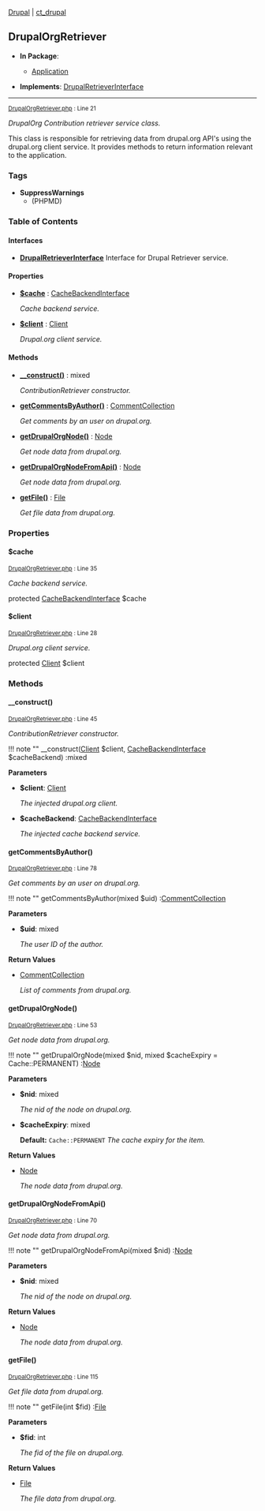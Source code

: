 
[Drupal](../namespaces/drupal.md) | [ct_drupal](../namespaces/drupal-ct-drupal.md)

## DrupalOrgRetriever


- **In Package**:
    - [Application](../packages/Application.md)
  
- **Implements**:
    [DrupalRetrieverInterface](../classes/Drupal-ct-drupal-DrupalRetrieverInterface.md)  

---





<small>[DrupalOrgRetriever.php](../files/web-modules-custom-ct-drupal-src-drupalorgretriever.md) : Line 21</small>

*DrupalOrg Contribution retriever service class.*


This class is responsible for retrieving data from drupal.org API's using
the drupal.org client service. It provides methods to return information
relevant to the application.

### Tags

- **SuppressWarnings**
  - (PHPMD)





### Table of Contents



#### Interfaces
- **[DrupalRetrieverInterface](../classes/Drupal-ct-drupal-DrupalRetrieverInterface.md)**
  Interface for Drupal Retriever service.






#### Properties
- **[$cache](../classes/Drupal-ct-drupal-DrupalOrgRetriever.md#cache)**
         : [CacheBackendInterface](# "\Drupal\Core\Cache\CacheBackendInterface")  

  *Cache backend service.*

- **[$client](../classes/Drupal-ct-drupal-DrupalOrgRetriever.md#client)**
         : [Client](# "\Drupal\ct_drupal\DrupalOrg\Client")  

  *Drupal.org client service.*


#### Methods
- **[__construct()](../classes/Drupal-ct-drupal-DrupalOrgRetriever.md#__construct)**
           : mixed

  *ContributionRetriever constructor.*

- **[getCommentsByAuthor()](../classes/Drupal-ct-drupal-DrupalOrgRetriever.md#getcommentsbyauthor)**
           : [CommentCollection](# "\Hussainweb\DrupalApi\Entity\Collection\CommentCollection")

  *Get comments by an user on drupal.org.*

- **[getDrupalOrgNode()](../classes/Drupal-ct-drupal-DrupalOrgRetriever.md#getdrupalorgnode)**
           : [Node](# "\Hussainweb\DrupalApi\Entity\Node")

  *Get node data from drupal.org.*

- **[getDrupalOrgNodeFromApi()](../classes/Drupal-ct-drupal-DrupalOrgRetriever.md#getdrupalorgnodefromapi)**
           : [Node](# "\Hussainweb\DrupalApi\Entity\Node")

  *Get node data from drupal.org.*

- **[getFile()](../classes/Drupal-ct-drupal-DrupalOrgRetriever.md#getfile)**
           : [File](# "\Hussainweb\DrupalApi\Entity\File")

  *Get file data from drupal.org.*







### Properties

#### $cache

<small>[DrupalOrgRetriever.php](../files/web-modules-custom-ct-drupal-src-drupalorgretriever.md) : Line 35</small>

*Cache backend service.*


protected [CacheBackendInterface](# "\Drupal\Core\Cache\CacheBackendInterface") $cache







#### $client

<small>[DrupalOrgRetriever.php](../files/web-modules-custom-ct-drupal-src-drupalorgretriever.md) : Line 28</small>

*Drupal.org client service.*


protected [Client](# "\Drupal\ct_drupal\DrupalOrg\Client") $client









### Methods

#### __construct()

<small>[DrupalOrgRetriever.php](../files/web-modules-custom-ct-drupal-src-drupalorgretriever.md) : Line 45</small>

*ContributionRetriever constructor.*

!!! note ""
    __construct([Client](../classes/Drupal-ct-drupal-Client.md) $client, [CacheBackendInterface](# "\Drupal\Core\Cache\CacheBackendInterface") $cacheBackend) :mixed




**Parameters**

- **$client**: [Client](../classes/Drupal-ct-drupal-Client.md)

  *The injected drupal.org client.*

- **$cacheBackend**: [CacheBackendInterface](# "\Drupal\Core\Cache\CacheBackendInterface")

  *The injected cache backend service.*








#### getCommentsByAuthor()

<small>[DrupalOrgRetriever.php](../files/web-modules-custom-ct-drupal-src-drupalorgretriever.md) : Line 78</small>

*Get comments by an user on drupal.org.*

!!! note ""
    getCommentsByAuthor(mixed $uid) :[CommentCollection](# "\Hussainweb\DrupalApi\Entity\Collection\CommentCollection")




**Parameters**

- **$uid**: mixed

  *The user ID of the author.*






**Return Values**

- [CommentCollection](# "\Hussainweb\DrupalApi\Entity\Collection\CommentCollection")

  *List of comments from drupal.org.*


#### getDrupalOrgNode()

<small>[DrupalOrgRetriever.php](../files/web-modules-custom-ct-drupal-src-drupalorgretriever.md) : Line 53</small>

*Get node data from drupal.org.*

!!! note ""
    getDrupalOrgNode(mixed $nid, mixed $cacheExpiry = Cache::PERMANENT) :[Node](# "\Hussainweb\DrupalApi\Entity\Node")




**Parameters**

- **$nid**: mixed

  *The nid of the node on drupal.org.*

- **$cacheExpiry**: mixed

  **Default:** `Cache::PERMANENT`
  *The cache expiry for the item.*






**Return Values**

- [Node](# "\Hussainweb\DrupalApi\Entity\Node")

  *The node data from drupal.org.*


#### getDrupalOrgNodeFromApi()

<small>[DrupalOrgRetriever.php](../files/web-modules-custom-ct-drupal-src-drupalorgretriever.md) : Line 70</small>

*Get node data from drupal.org.*

!!! note ""
    getDrupalOrgNodeFromApi(mixed $nid) :[Node](# "\Hussainweb\DrupalApi\Entity\Node")




**Parameters**

- **$nid**: mixed

  *The nid of the node on drupal.org.*






**Return Values**

- [Node](# "\Hussainweb\DrupalApi\Entity\Node")

  *The node data from drupal.org.*


#### getFile()

<small>[DrupalOrgRetriever.php](../files/web-modules-custom-ct-drupal-src-drupalorgretriever.md) : Line 115</small>

*Get file data from drupal.org.*

!!! note ""
    getFile(int $fid) :[File](# "\Hussainweb\DrupalApi\Entity\File")




**Parameters**

- **$fid**: int

  *The fid of the file on drupal.org.*






**Return Values**

- [File](# "\Hussainweb\DrupalApi\Entity\File")

  *The file data from drupal.org.*



